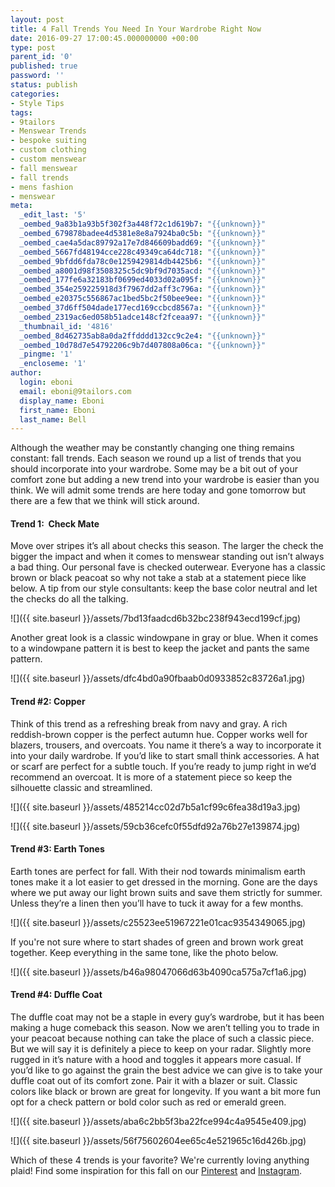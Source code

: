 ```yaml
---
layout: post
title: 4 Fall Trends You Need In Your Wardrobe Right Now
date: 2016-09-27 17:00:45.000000000 +00:00
type: post
parent_id: '0'
published: true
password: ''
status: publish
categories:
- Style Tips
tags:
- 9tailors
- Menswear Trends
- bespoke suiting
- custom clothing
- custom menswear
- fall menswear
- fall trends
- mens fashion
- menswear
meta:
  _edit_last: '5'
  _oembed_9a83b1a93b5f302f3a448f72c1d619b7: "{{unknown}}"
  _oembed_679878badee4d5381e8e8a7924ba0c5b: "{{unknown}}"
  _oembed_cae4a5dac89792a17e7d846609badd69: "{{unknown}}"
  _oembed_5667fd48194cce228c49349ca64dc718: "{{unknown}}"
  _oembed_9bfdd6fda78c0e1259429814db4425b6: "{{unknown}}"
  _oembed_a8001d98f3508325c5dc9bf9d7035acd: "{{unknown}}"
  _oembed_177fe6a32183bf0699ed4033d02a095f: "{{unknown}}"
  _oembed_354e259225918d3f7967dd2aff3c796a: "{{unknown}}"
  _oembed_e20375c556867ac1bed5bc2f50bee9ee: "{{unknown}}"
  _oembed_37d6ff504dade177ecd169ccbcd8567a: "{{unknown}}"
  _oembed_2319ac6ed058b51adce148cf2fceaa97: "{{unknown}}"
  _thumbnail_id: '4816'
  _oembed_8d462735ab8a0da2ffdddd132cc9c2e4: "{{unknown}}"
  _oembed_10d78d7e54792206c9b7d407808a06ca: "{{unknown}}"
  _pingme: '1'
  _encloseme: '1'
author:
  login: eboni
  email: eboni@9tailors.com
  display_name: Eboni
  first_name: Eboni
  last_name: Bell
---
```

Although the weather may be constantly changing one thing remains constant: fall trends. Each season we round up a list of trends that you should incorporate into your wardrobe. Some may be a bit out of your comfort zone but adding a new trend into your wardrobe is easier than you think. We will admit some trends are here today and gone tomorrow but there are a few that we think will stick around.

#### Trend 1:  Check Mate

Move over stripes it’s all about checks this season. The larger the check the bigger the impact and when it comes to menswear standing out isn’t always a bad thing. Our personal fave is checked outerwear. Everyone has a classic brown or black peacoat so why not take a stab at a statement piece like below. A tip from our style consultants: keep the base color neutral and let the checks do all the talking.

![]({{ site.baseurl }}/assets/7bd13faadcd6b32bc238f943ecd199cf.jpg)

Another great look is a classic windowpane in gray or blue. When it comes to a windowpane pattern it is best to keep the jacket and pants the same pattern.

![]({{ site.baseurl }}/assets/dfc4bd0a90fbaab0d0933852c83726a1.jpg)

#### Trend #2: Copper

Think of this trend as a refreshing break from navy and gray. A rich  reddish-brown copper is the perfect autumn hue. Copper works well for blazers, trousers, and overcoats. You name it there’s a way to incorporate it into your daily wardrobe. If you’d like to start small think accessories. A hat or scarf are perfect for a subtle touch. If you’re ready to jump right in we’d recommend an overcoat. It is more of a statement piece so keep the silhouette classic and streamlined.

![]({{ site.baseurl }}/assets/485214cc02d7b5a1cf99c6fea38d19a3.jpg)

![]({{ site.baseurl }}/assets/59cb36cefc0f55dfd92a76b27e139874.jpg)

#### Trend #3: Earth Tones

Earth tones are perfect for fall. With their nod towards minimalism earth tones make it a lot easier to get dressed in the morning. Gone are the days where we put away our light brown suits and save them strictly for summer. Unless they’re a linen then you’ll have to tuck it away for a few months.

![]({{ site.baseurl }}/assets/c25523ee51967221e01cac9354349065.jpg)

If you're not sure where to start shades of green and brown work great together. Keep everything in the same tone, like the photo below.

![]({{ site.baseurl }}/assets/b46a98047066d63b4090ca575a7cf1a6.jpg)

#### Trend #4: Duffle Coat

The duffle coat may not be a staple in every guy’s wardrobe, but it has been making a huge comeback this season. Now we aren’t telling you to trade in your peacoat because nothing can take the place of such a classic piece. But we will say it is definitely a piece to keep on your radar. Slightly more rugged in it’s nature with a hood and toggles it appears more casual. If you’d like to go against the grain the best advice we can give is to take your duffle coat out of its comfort zone. Pair it with a blazer or suit. Classic colors like black or brown are great for longevity. If you want a bit more fun opt for a check pattern or bold color such as red or emerald green.

![]({{ site.baseurl }}/assets/aba6c2bb5f3ba22fce994c4a9545e409.jpg)

![]({{ site.baseurl }}/assets/56f75602604ee65c4e521965c16d426b.jpg)

Which of these 4 trends is your favorite? We're currently loving anything plaid! Find some inspiration for this fall on our [Pinterest](https://www.pinterest.com/9tailors/) and [Instagram](https://www.instagram.com/9tailors/).